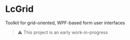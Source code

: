 # LcGrid
Toolkit for  grid-oriented, WPF-based form user interfaces

> :warning: This project is an early work-in-progress


